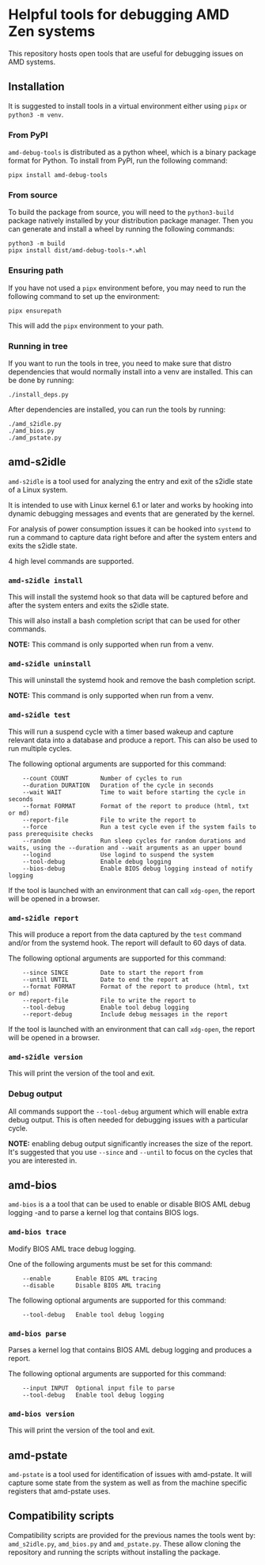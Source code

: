 # Helpful tools for debugging AMD Zen systems

This repository hosts open tools that are useful for debugging issues on AMD systems.

## Installation
It is suggested to install tools in a virtual environment either using
`pipx` or `python3 -m venv`.

### From PyPI
`amd-debug-tools` is distributed as a python wheel, which is a
binary package format for Python. To install from PyPI, run the following
command:

    pipx install amd-debug-tools

### From source
To build the package from source, you will need to the `python3-build`
package natively installed by your distribution package manager. Then you
can generate and install a wheel by running the following commands:

    python3 -m build
    pipx install dist/amd-debug-tools-*.whl

### Ensuring path
If you have not used a `pipx` environment before, you may need to run the following command
to set up the environment:

    pipx ensurepath

This will add the `pipx` environment to your path.

### Running in tree
If you want to run the tools in tree, you need to make sure that distro dependencies
that would normally install into a venv are installed. This can be done by running:

    ./install_deps.py

After dependencies are installed, you can run the tools by running:

    ./amd_s2idle.py
    ./amd_bios.py
    ./amd_pstate.py

## amd-s2idle
`amd-s2idle` is a tool used for analyzing the entry and exit of the s2idle
state of a Linux system.

It is intended to use with Linux kernel 6.1 or later and works by hooking
into dynamic debugging messages and events that are generated by the kernel.

For analysis of power consumption issues it can be hooked into `systemd` to
run a command to capture data right before and after the system enters and
exits the s2idle state.

4 high level commands are supported.

### `amd-s2idle install`
This will install the systemd hook so that data will be captured before and
after the system enters and exits the s2idle state.

This will also install a bash completion script that can be used for other
commands.

**NOTE:** This command is only supported when run from a venv.

### `amd-s2idle uninstall`
This will uninstall the systemd hook and remove the bash completion script.

**NOTE:** This command is only supported when run from a venv.

### `amd-s2idle test`
This will run a suspend cycle with a timer based wakeup and capture relevant
data into a database and produce a report. This can also be used to run multiple cycles.

The following optional arguments are supported for this command:

        --count COUNT         Number of cycles to run
        --duration DURATION   Duration of the cycle in seconds
        --wait WAIT           Time to wait before starting the cycle in seconds
        --format FORMAT       Format of the report to produce (html, txt or md)
        --report-file         File to write the report to
        --force               Run a test cycle even if the system fails to pass prerequisite checks
        --random              Run sleep cycles for random durations and waits, using the --duration and --wait arguments as an upper bound
        --logind              Use logind to suspend the system
        --tool-debug          Enable debug logging
        --bios-debug          Enable BIOS debug logging instead of notify logging

If the tool is launched with an environment that can call `xdg-open`, the report
will be opened in a browser.

### `amd-s2idle report`
This will produce a report from the data captured by the `test` command
and/or from the systemd hook.  The report will default to 60 days of data.

The following optional arguments are supported for this command:

        --since SINCE         Date to start the report from
        --until UNTIL         Date to end the report at
        --format FORMAT       Format of the report to produce (html, txt or md)
        --report-file         File to write the report to
        --tool-debug          Enable tool debug logging
        --report-debug        Include debug messages in the report

If the tool is launched with an environment that can call `xdg-open`, the report
will be opened in a browser.

### `amd-s2idle version`
This will print the version of the tool and exit.

### Debug output
All commands support the `--tool-debug` argument which will enable extra debug output. This is often needed for debugging issues with a particular cycle.

**NOTE:** enabling debug output significantly increases the size of the report.
It's suggested that you use `--since` and `--until` to focus on the cycles that you are interested in.

## amd-bios
`amd-bios` is a a tool that can be used to enable or disable BIOS AML debug logging
-and to parse a kernel log that contains BIOS logs.

### `amd-bios trace`
Modify BIOS AML trace debug logging.

One of the following arguments must be set for this command:

        --enable       Enable BIOS AML tracing
        --disable      Disable BIOS AML tracing

The following optional arguments are supported for this command:

        --tool-debug   Enable tool debug logging

### `amd-bios parse`
Parses a kernel log that contains BIOS AML debug logging and produces a report.

The following optional arguments are supported for this command:

        --input INPUT  Optional input file to parse
        --tool-debug   Enable tool debug logging

### `amd-bios version`
This will print the version of the tool and exit.

## amd-pstate
`amd-pstate` is a tool used for identification of issues with amd-pstate.
It will capture some state from the system as well as from the machine specific registers that
amd-pstate uses.

## Compatibility scripts

Compatibility scripts are provided for the previous names the tools went by:
`amd_s2idle.py`, `amd_bios.py` and `amd_pstate.py`.
These allow cloning the repository and running the scripts without installing
the package.

